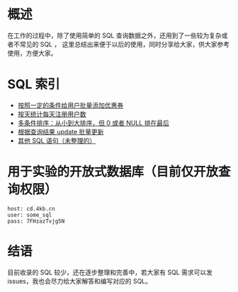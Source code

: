 # 概述

在工作的过程中，除了使用简单的 SQL 查询数据之外，还用到了一些较为复杂或者不常见的 SQL ，
这里总结出来便于以后的使用，同时分享给大家，供大家参考使用，方便大家。

# SQL 索引

 * [按照一定的条件给用户批量添加优惠券](SQL-1.md)
 * [按天统计每天注册用户数](SQL-2.md)
 * [多条件排序：从小到大排序，但 0 或者 NULL 排在最后](SQL-3.md)
 * [根据查询结果 update 批量更新](SQL-4.md)
 * [其他 SQL 语句（未整理的）](SQL-0.md)

# 用于实验的开放式数据库（目前仅开放查询权限）

```
host: cd.4kb.cn
user: some_sql
pass: 7FHzazTvjg5N
```

# 结语

目前收录的 SQL 较少，还在逐步整理和完善中，若大家有 SQL 需求可以发 issues，我也会尽力给大家解答和编写对应的 SQL。